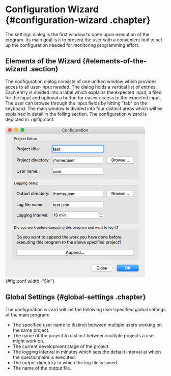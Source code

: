 <!--
  Copyright (c) 2015-2017 by IT Center, RWTH Aachen University

  This file is part of EffortLog, a tool for collecting software
  development effort.

  EffortLog is free software: you can redistribute it and/or modify
  it under the terms of the GNU General Public License as published by
  the Free Software Foundation, either version 3 of the License, or
  (at your option) any later version.

  EffortLog is distributed in the hope that it will be useful,
  but WITHOUT ANY WARRANTY; without even the implied warranty of
  MERCHANTABILITY or FITNESS FOR A PARTICULAR PURPOSE.  See the
  GNU General Public License for more details.

  You should have received a copy of the GNU General Public License
  along with EffortLog.  If not, see <http://www.gnu.org/licenses/>.
-->

Configuration Wizard {#configuration-wizard .chapter}
====================

The settings dialog is the first window to open upon execution of the
program. Its main goal is it to present the user with a convenient tool
to set up the configuration needed for monitoring programming effort.

Elements of the Wizard {#elements-of-the-wizard .section}
----------------------

The configuration dialog consists of one unified window which provides
acces to all user-input needed. The dialog holds a vertical list of
entries. Each entry is divided into a label which explains the expected
input, a filed for the input and optional a button for easier access to
the expected input. The user can browse through the input fields by
hitting "tab" on the keyboard. The main window is divided into four
distinct areas which will be explained in detail in the folling section.
The configuration wizard is depicted in +@fig:conf.

![The configuration wizard.](images/conf.png){#fig:conf width="5in"}

Global Settings {#global-settings .chapter}
---------------

The configuration wizard will set the following user-specified global
settings of the main program:

-   The specified user name to distinct between multiple users working
    on the same project.
-   The name of the project to distinct between multiple projects a user
    might work on.
-   The current development stage of the project.
-   The logging interval in minutes which sets the default interval at
    which the questionnaire is executed.
-   The output directory to which the log file is saved.
-   The name of the output file.

